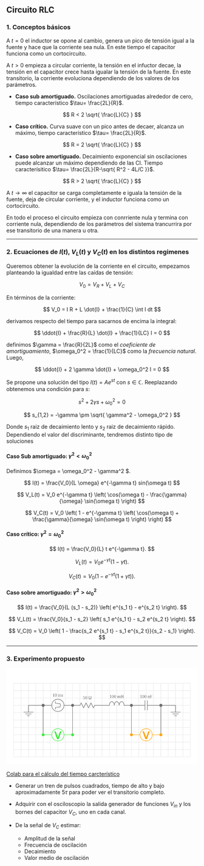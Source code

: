 ##  Circuito RLC


### 1. Conceptos básicos

A $t=0$ el inductor se opone al cambio, genera un pico de tensión igual a la fuente y hace que la corriente sea nula. En este tiempo el capacitor funciona como un cortocircuito.

A $t>0$ empieza a circular corriente, la tensión en el infuctor decae, la tensión en el capacitor crece hasta igualar la tensión de la fuente. En este transitorio, la corriente evoluciona dependiendo de los valores de los parámetros.

- **Caso sub amortiguado.** Oscilaciones amortiguadas alrededor de cero, tiempo característico $\tau= \frac{2L}{R}$.

$$
R < 2 \sqrt{ \frac{L}{C} } 
$$

- **Caso crítico.** Curva suave con un pico antes de decaer, alcanza un máximo, tiempo característico $\tau= \frac{2L}{R}$.

$$
R = 2 \sqrt{ \frac{L}{C} } 
$$

- **Caso sobre amortiguado.** Decaimiento exponencial sin oscilaciones puede alcanzar un máximo dependiendo de las CI. Tiempo caracterísitico $\tau= \frac{2L}{R-\sqrt{ R^2 - 4L/C }}$.

$$
R > 2 \sqrt{ \frac{L}{C} } 
$$

A $t \to \infty$ el capacitor se carga completamente e iguala la tensión de la fuente, deja de circular corriente, y el inductor funciona como un cortocircuito.

En todo el proceso el circuito empieza con conrriente nula y termina con corriente nula, dependiendo de los parámetros del sistema trancurrira por ese transitorio de una manera u otra.


---

### 2. Ecuaciones de $I(t)$, $V_L(t)$ y $V_C(t)$ en los distintos regimenes

Queremos obtener la evolución de la corriente en el circuito, empezamos planteando la igualdad entre las caídas de tensión:

$$
V_0 = V_R + V_L + V_C
$$

En términos de la corriente:

$$
V_0 = I R + L \dot{I} + \frac{1}{C} \int I dt
$$

derivamos respecto del tiempo para sacarnos de encima la integral:

$$
\ddot{I} + \frac{R}{L} \dot{I} + \frac{1}{LC} I = 0
$$

definimos $\gamma = \frac{R}{2L}$ como el *coeficiente de amortiguamiento*, $\omega_0^2 = \frac{1}{LC}$ como la *frecuencia natural*. Luego,

$$
\ddot{I} + 2 \gamma \dot{I} + \omega_0^2 I = 0
$$

Se propone una solución del tipo $I(t)= A e^{st}$ con $s\in \mathbb{C}$. Reeplazando obtenemos una condición para $s$:

$$
s^2 + 2 \gamma s + \omega_0^2 = 0
$$

$$
s_{1,2} = -\gamma \pm \sqrt{ \gamma^2 - \omega_0^2 }
$$

Donde $s_1$ raiz de decaimiento lento y $s_2$ raiz de decaimiento rápido. Dependiendo el valor del discriminante, tendremos distinto tipo de soluciones

 #### **Caso Sub amortiguado**: $\gamma^2 < \omega_0^2$

Definimos $\omega = \omega_0^2 - \gamma^2 $.



$$
I(t) = \frac{V_0}{L \omega} e^{-\gamma t} sin(\omega t)
$$


$$
V_L(t) = V_0 e^{-\gamma t} \left( \cos(\omega t) - \frac{\gamma}{\omega} \sin(\omega t) \right)
$$

$$
V_C(t) = V_0 \left( 1 - e^{-\gamma t} \left( \cos(\omega t) + \frac{\gamma}{\omega} \sin(\omega t) \right) \right)
$$




 #### **Caso crítico**: $\gamma^2 = \omega_0^2$



$$
I(t) = \frac{V_0}{L} t  e^{-\gamma t}.
$$


$$
V_L(t) = V_0 e^{-\gamma t} (1 - \gamma t).
$$


$$
V_C(t) = V_0 \left( 1 - e^{-\gamma t} (1 + \gamma t) \right).
$$


#### **Caso sobre amortiguado**: $\gamma^2 > \omega_0^2$


$$
I(t) = \frac{V_0}{L (s_1 - s_2)} \left( e^{s_1 t} - e^{s_2 t} \right).
$$

$$
V_L(t) = \frac{V_0}{s_1 - s_2} \left( s_1 e^{s_1 t} - s_2 e^{s_2 t} \right).
$$


$$
V_C(t) = V_0 \left( 1 - \frac{s_2 e^{s_1 t} - s_1 e^{s_2 t}}{s_2 - s_1} \right).
$$


---

### 3. Experimento propuesto
![circ](images/RLC_squem.png)

[Colab para el cálculo del tiempo carcterístico](https://colab.research.google.com/drive/1yhTcZA-GSk9p4tQdrW828Y4U56DDYV1Q?usp=sharing)

- Generar un tren de pulsos cuadrados, tiempo de alto y bajo aproximadamente $5\tau$ para poder ver el transitorio completo.

- Adquirir con el osciloscopio la salida generador de funciones $V_{in}$ y los bornes del capacitor $V_C$, uno en cada canal.

- De la señal de $V_C$ estimar:
  - Amplitud de la señal
  - Frecuencia de oscilación
  - Decaimiento
  - Valor medio de oscilación
